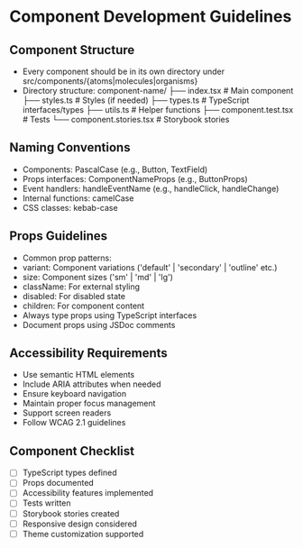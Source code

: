 # Component Development Guidelines

## Component Structure

- Every component should be in its own directory under src/components/{atoms|molecules|organisms}
- Directory structure:
  component-name/
  ├── index.tsx # Main component
  ├── styles.ts # Styles (if needed)
  ├── types.ts # TypeScript interfaces/types
  ├── utils.ts # Helper functions
  ├── component.test.tsx # Tests
  └── component.stories.tsx # Storybook stories

## Naming Conventions

- Components: PascalCase (e.g., Button, TextField)
- Props interfaces: ComponentNameProps (e.g., ButtonProps)
- Event handlers: handleEventName (e.g., handleClick, handleChange)
- Internal functions: camelCase
- CSS classes: kebab-case

## Props Guidelines

- Common prop patterns:
- variant: Component variations ('default' | 'secondary' | 'outline' etc.)
- size: Component sizes ('sm' | 'md' | 'lg')
- className: For external styling
- disabled: For disabled state
- children: For component content
- Always type props using TypeScript interfaces
- Document props using JSDoc comments

## Accessibility Requirements

- Use semantic HTML elements
- Include ARIA attributes when needed
- Ensure keyboard navigation
- Maintain proper focus management
- Support screen readers
- Follow WCAG 2.1 guidelines

## Component Checklist

- [ ] TypeScript types defined
- [ ] Props documented
- [ ] Accessibility features implemented
- [ ] Tests written
- [ ] Storybook stories created
- [ ] Responsive design considered
- [ ] Theme customization supported
